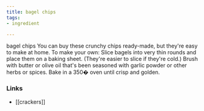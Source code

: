 ```yaml
---
title: bagel chips
tags:
- ingredient

---
```

bagel chips You can buy these crunchy chips ready-made, but they're easy to make at home. To make your own: Slice bagels into very thin rounds and place them on a baking sheet. (They're easier to slice if they're cold.) Brush with butter or olive oil that's been seasoned with garlic powder or other herbs or spices. Bake in a 350� oven until crisp and golden.

### Links

* [[crackers]]
